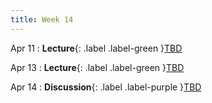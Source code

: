 ```yaml
---
title: Week 14
---
```


Apr 11
: **Lecture**{: .label .label-green }[TBD](#)
  <!-- : [3.1](#), [2.2](#), [2.3](#) -->

Apr 13
: **Lecture**{: .label .label-green }[TBD](#)
  <!-- : [Solution](#) -->

Apr 14
: **Discussion**{: .label .label-purple }[TBD](#)
